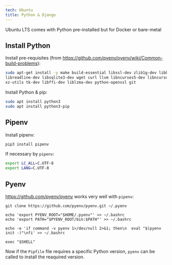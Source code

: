 ```yaml
---
tech: Ubuntu
title: Python & Django
---
```


Ubuntu LTS comes with Python pre-installed but for Docker or bare-metal

## Install Python


Install pre-requisites (from <https://github.com/pyenv/pyenv/wiki/Common-build-problems>):

```sh
sudo apt-get install -y make build-essential libssl-dev zlib1g-dev libbz2-dev \
libreadline-dev libsqlite3-dev wget curl llvm libncurses5-dev libncursesw5-dev \
xz-utils tk-dev libffi-dev liblzma-dev python-openssl git
```

Install Python & pip:

```sh
sudo apt install python3
sudo apt install python3-pip
```

## Pipenv

Install pipenv:

```sh
pip3 install pipenv
```

If necessary by `pipenv`:

```sh
export LC_ALL=C.UTF-8
export LANG=C.UTF-8
```

## Pyenv

<https://github.com/pyenv/pyenv> works very well with `pipenv`:

```
git clone https://github.com/pyenv/pyenv.git ~/.pyenv

echo 'export PYENV_ROOT="$HOME/.pyenv"' >> ~/.bashrc
echo 'export PATH="$PYENV_ROOT/bin:$PATH"' >> ~/.bashrc

echo -e 'if command -v pyenv 1>/dev/null 2>&1; then\n  eval "$(pyenv init -)"\nfi' >> ~/.bashrc

exec "$SHELL"
```

Now if the `Pipfile` file requires a specific Python version, `pyenv`
can be called to install the reaquired version.